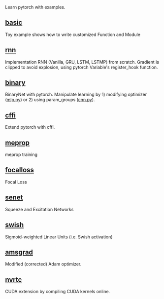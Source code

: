 Learn pytorch with examples.

## [basic](./basic)
Toy example shows how to write customized Function and Module

## [rnn](./rnn)
Implementation RNN (Vanilla, GRU, LSTM, LSTMP) from scratch.
Gradient is clipped to avoid explosion, using pytorch Variable's register_hook function.

## [binary](./binary)
BinaryNet with pytorch.
Manipulate learning by 1) modifying optimizer ([mlp.py](./binary/adam.py#L72)) or 2) using param_groups
([cnn.py](binary/cnn.py#L70)).

## [cffi](./cffi)
Extend pytorch with cffi.

## [meprop](./meprop)
meprop training

## [focalloss](./focalloss)
Focal Loss

## [senet](./senet)
Squeeze and Excitation Networks

## [swish](./swish)
Sigmoid-weighted Linear Units (i.e. Swish activation)

## [amsgrad](./amsgrad)
Modified (corrected) Adam optimizer.

## [nvrtc](./nvrtc)
CUDA extension by compiling CUDA kernels online.

